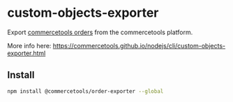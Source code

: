 # custom-objects-exporter

Export [commercetools orders](https://docs.commercetools.com/http-api-projects-orders) from the commercetools platform.

More info here: https://commercetools.github.io/nodejs/cli/custom-objects-exporter.html

## Install

```bash
npm install @commercetools/order-exporter --global
```
